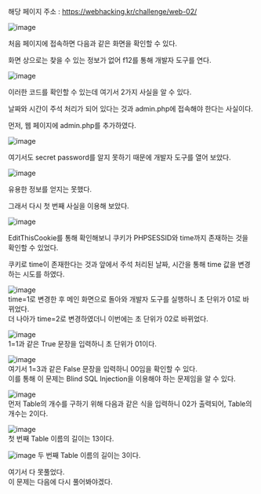 해당 페이지 주소 : https://webhacking.kr/challenge/web-02/

![image](https://user-images.githubusercontent.com/120306359/216117852-66f7cbc4-4496-45ba-b27b-73604c99d464.png)

처음 페이지에 접속하면 다음과 같은 화면을 확인할 수 있다.

화면 상으로는 찾을 수 있는 정보가 없어 f12를 통해 개발자 도구를 연다.

![image](https://user-images.githubusercontent.com/120306359/216122649-58c410e3-ad91-4b74-8655-32e7e84f520c.png)

이러한 코드를 확인할 수 있는데 여기서 2가지 사실을 알 수 있다.

날짜와 시간이 주석 처리가 되어 있다는 것과 admin.php에 접속해야 한다는 사실이다.

먼저, 웹 페이지에 admin.php를 추가하였다.

![image](https://user-images.githubusercontent.com/120306359/216123234-22fef68a-898e-49c6-81cb-3835da221096.png)

여기서도 secret password를 알지 못하기 때문에 개발자 도구를 열어 보았다.

![image](https://user-images.githubusercontent.com/120306359/216123585-0a591014-3a27-4427-9f1d-d554d69f091c.png)

유용한 정보를 얻지는 못했다.

그래서 다시 첫 번째 사실을 이용해 보았다.

![image](https://user-images.githubusercontent.com/120306359/216126995-ee6561d2-be2e-4e10-9d82-ee8d035cfed3.png)

EditThisCookie를 통해 확인해보니 쿠키가 PHPSESSID와 time까지 존재하는 것을 확인할 수 있었다.

쿠키로 time이 존재한다는 것과 앞에서 주석 처리된 날짜, 시간을 통해 time 값을 변경하는 시도를 하였다.

![image](https://user-images.githubusercontent.com/120306359/219434621-5bb34b85-a54d-4beb-8280-f27e6f84fcc7.png)  
time=1로 변경한 후 메인 화면으로 돌아와 개발자 도구를 실행하니 초 단위가 01로 바뀌었다.  
더 나아가 time=2로 변경하였더니 이번에는 초 단위가 02로 바뀌었다.

![image](https://user-images.githubusercontent.com/120306359/219434508-48592d36-f28f-4474-b409-fb39e02c3f1e.png)  
1=1과 같은 True 문장을 입력하니 초 단위가 01이다.  

![image](https://user-images.githubusercontent.com/120306359/219434825-bf51ad2a-460f-4f7b-ba29-f8e4b10da82d.png)  
여기서 1=3과 같은 False 문장을 입력하니 00임을 확인할 수 있다.  
이를 통해 이 문제는 Blind SQL Injection을 이용해야 하는 문제임을 알 수 있다.

![image](https://user-images.githubusercontent.com/120306359/219435369-9dfc20cd-a133-4173-9241-639479291296.png)  
먼저 Table의 개수를 구하기 위해 다음과 같은 식을 입력하니 02가 출력되어, Table의 개수는 2이다.  

![image](https://user-images.githubusercontent.com/120306359/219445880-53fef6c1-0e54-46ec-9354-2f7836322022.png)  
첫 번째 Table 이름의 길이는 13이다.  

![image](https://user-images.githubusercontent.com/120306359/219446394-d5fcec45-c9ad-4532-af06-f9bf5a7492f5.png)
두 번째 Table 이름의 길이는 3이다.

여기서 다 못풀었다.  
이 문제는 다음에 다시 풀어봐야겠다.
